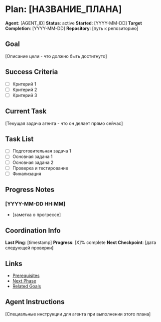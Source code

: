 # Plan: [НАЗВАНИЕ_ПЛАНА]

**Agent**: [AGENT_ID]
**Status**: active
**Started**: [YYYY-MM-DD]
**Target Completion**: [YYYY-MM-DD]
**Repository**: [путь к репозиторию]

## Goal
[Описание цели - что должно быть достигнуто]

## Success Criteria
- [ ] Критерий 1
- [ ] Критерий 2
- [ ] Критерий 3

## Current Task
[Текущая задача агента - что он делает прямо сейчас]

## Task List
- [ ] Подготовительная задача 1
- [ ] Основная задача 1
- [ ] Основная задача 2
- [ ] Проверка и тестирование
- [ ] Финализация

## Progress Notes

### [YYYY-MM-DD HH:MM]
- [заметка о прогрессе]

## Coordination Info
**Last Ping**: [timestamp]
**Progress**: [X]% complete
**Next Checkpoint**: [дата следующей проверки]

## Links
- [Prerequisites](../prerequisites-plan.md)
- [Next Phase](../next-phase-plan.md)
- [Related Goals](../goals/related-goal.md)

## Agent Instructions
[Специальные инструкции для агента при выполнении этого плана]